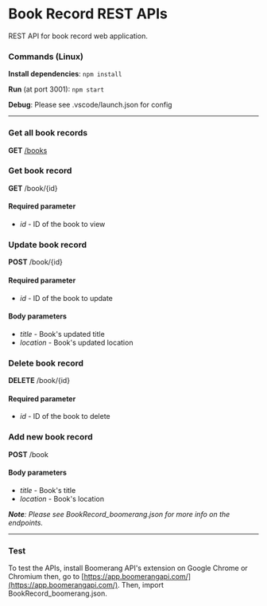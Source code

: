 # Book Record REST APIs
REST API for book record web application.

### Commands (Linux)

**Install dependencies**: `npm install`

**Run** (at port 3001): `npm start`

**Debug**: Please see .vscode/launch.json for config

---

### Get all book records
**GET** [/books](http://localhost:3001/books)

### Get book record
**GET** /book/{id}
#### Required parameter
* _id_ - ID of the book to view

### Update book record
**POST** /book/{id}
#### Required parameter
* _id_ - ID of the book to update
#### Body parameters
* _title_ - Book's updated title
* _location_ - Book's updated location

### Delete book record
**DELETE** /book/{id}
#### Required parameter
* _id_ - ID of the book to delete

### Add new book record
**POST** /book
#### Body parameters
* _title_ - Book's title
* _location_ - Book's location


_**Note**: Please see BookRecord_boomerang.json for more info on the endpoints._

---

### Test
To test the APIs, install Boomerang API's extension on Google Chrome or Chromium then, go to [https://app.boomerangapi.com/](https://app.boomerangapi.com/). Then, import BookRecord_boomerang.json.
